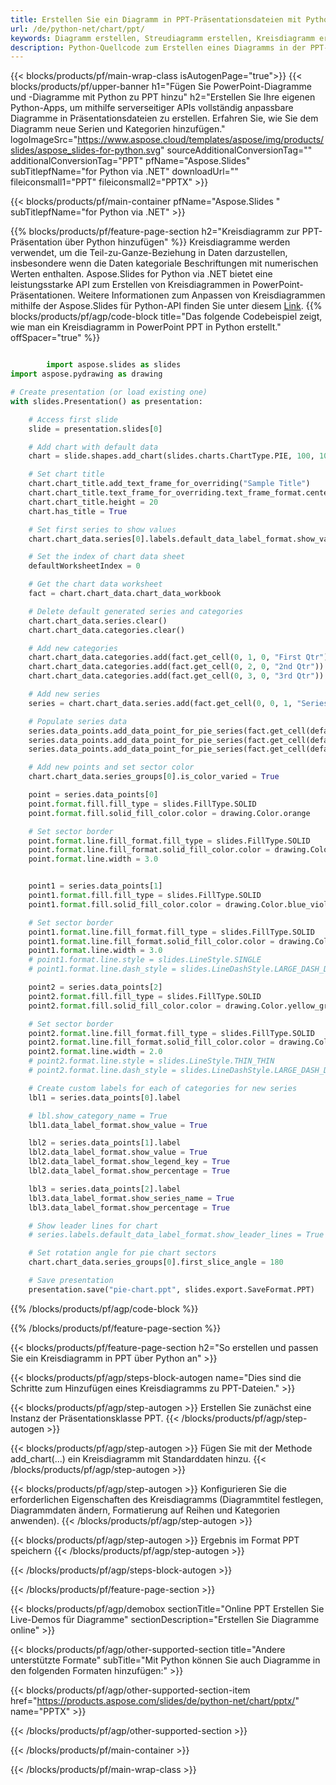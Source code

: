 ```yaml
---
title: Erstellen Sie ein Diagramm in PPT-Präsentationsdateien mit Python
url: /de/python-net/chart/ppt/
keywords: Diagramm erstellen, Streudiagramm erstellen, Kreisdiagramm erstellen, Treemap-Diagramm erstellen, Aktiendiagramm erstellen, Box- und Whisker-Diagramm erstellen, Histogrammdiagramm erstellen, Trichterdiagramm erstellen, Sunburst-Diagramm, Diagramm mit mehreren Kategorien, PowerPoint-Präsentation, Python
description: Python-Quellcode zum Erstellen eines Diagramms in der PPT-Präsentation.
---
```


{{< blocks/products/pf/main-wrap-class isAutogenPage="true">}}
{{< blocks/products/pf/upper-banner h1="Fügen Sie PowerPoint-Diagramme und -Diagramme mit Python zu PPT hinzu" h2="Erstellen Sie Ihre eigenen Python-Apps, um mithilfe serverseitiger APIs vollständig anpassbare Diagramme in Präsentationsdateien zu erstellen. Erfahren Sie, wie Sie dem Diagramm neue Serien und Kategorien hinzufügen." logoImageSrc="https://www.aspose.cloud/templates/aspose/img/products/slides/aspose_slides-for-python.svg" sourceAdditionalConversionTag="" additionalConversionTag="PPT" pfName="Aspose.Slides" subTitlepfName="for Python via .NET" downloadUrl="" fileiconsmall1="PPT" fileiconsmall2="PPTX" >}}

{{< blocks/products/pf/main-container pfName="Aspose.Slides " subTitlepfName="for Python via .NET" >}}

{{% blocks/products/pf/feature-page-section  h2="Kreisdiagramm zur PPT-Präsentation über Python hinzufügen" %}}
Kreisdiagramme werden verwendet, um die Teil-zu-Ganze-Beziehung in Daten darzustellen, insbesondere wenn die Daten kategoriale Beschriftungen mit numerischen Werten enthalten. Aspose.Slides for Python via .NET bietet eine leistungsstarke API zum Erstellen von Kreisdiagrammen in PowerPoint-Präsentationen. Weitere Informationen zum Anpassen von Kreisdiagrammen mithilfe der Aspose.Slides für Python-API finden Sie unter diesem [Link](https://docs.aspose.com/slides/python-net/pie-chart/).
{{% blocks/products/pf/agp/code-block title="Das folgende Codebeispiel zeigt, wie man ein Kreisdiagramm in PowerPoint PPT in Python erstellt." offSpacer="true" %}}

```py

        import aspose.slides as slides
import aspose.pydrawing as drawing

# Create presentation (or load existing one) 
with slides.Presentation() as presentation:

    # Access first slide
    slide = presentation.slides[0]

    # Add chart with default data
    chart = slide.shapes.add_chart(slides.charts.ChartType.PIE, 100, 100, 400, 400)

    # Set chart title
    chart.chart_title.add_text_frame_for_overriding("Sample Title")
    chart.chart_title.text_frame_for_overriding.text_frame_format.center_text = slides.NullableBool(True)
    chart.chart_title.height = 20
    chart.has_title = True

    # Set first series to show values
    chart.chart_data.series[0].labels.default_data_label_format.show_value = True

    # Set the index of chart data sheet
    defaultWorksheetIndex = 0

    # Get the chart data worksheet
    fact = chart.chart_data.chart_data_workbook

    # Delete default generated series and categories
    chart.chart_data.series.clear()
    chart.chart_data.categories.clear()

    # Add new categories
    chart.chart_data.categories.add(fact.get_cell(0, 1, 0, "First Qtr"))
    chart.chart_data.categories.add(fact.get_cell(0, 2, 0, "2nd Qtr"))
    chart.chart_data.categories.add(fact.get_cell(0, 3, 0, "3rd Qtr"))

    # Add new series
    series = chart.chart_data.series.add(fact.get_cell(0, 0, 1, "Series 1"), chart.type)

    # Populate series data
    series.data_points.add_data_point_for_pie_series(fact.get_cell(defaultWorksheetIndex, 1, 1, 20))
    series.data_points.add_data_point_for_pie_series(fact.get_cell(defaultWorksheetIndex, 2, 1, 50))
    series.data_points.add_data_point_for_pie_series(fact.get_cell(defaultWorksheetIndex, 3, 1, 30))

    # Add new points and set sector color
    chart.chart_data.series_groups[0].is_color_varied = True

    point = series.data_points[0]
    point.format.fill.fill_type = slides.FillType.SOLID
    point.format.fill.solid_fill_color.color = drawing.Color.orange

    # Set sector border
    point.format.line.fill_format.fill_type = slides.FillType.SOLID
    point.format.line.fill_format.solid_fill_color.color = drawing.Color.gray
    point.format.line.width = 3.0


    point1 = series.data_points[1]
    point1.format.fill.fill_type = slides.FillType.SOLID
    point1.format.fill.solid_fill_color.color = drawing.Color.blue_violet

    # Set sector border
    point1.format.line.fill_format.fill_type = slides.FillType.SOLID
    point1.format.line.fill_format.solid_fill_color.color = drawing.Color.blue
    point1.format.line.width = 3.0
    # point1.format.line.style = slides.LineStyle.SINGLE
    # point1.format.line.dash_style = slides.LineDashStyle.LARGE_DASH_DOT

    point2 = series.data_points[2]
    point2.format.fill.fill_type = slides.FillType.SOLID
    point2.format.fill.solid_fill_color.color = drawing.Color.yellow_green

    # Set sector border
    point2.format.line.fill_format.fill_type = slides.FillType.SOLID
    point2.format.line.fill_format.solid_fill_color.color = drawing.Color.red
    point2.format.line.width = 2.0
    # point2.format.line.style = slides.LineStyle.THIN_THIN
    # point2.format.line.dash_style = slides.LineDashStyle.LARGE_DASH_DOT_DOT

    # Create custom labels for each of categories for new series
    lbl1 = series.data_points[0].label

    # lbl.show_category_name = True
    lbl1.data_label_format.show_value = True

    lbl2 = series.data_points[1].label
    lbl2.data_label_format.show_value = True
    lbl2.data_label_format.show_legend_key = True
    lbl2.data_label_format.show_percentage = True

    lbl3 = series.data_points[2].label
    lbl3.data_label_format.show_series_name = True
    lbl3.data_label_format.show_percentage = True

    # Show leader lines for chart
    # series.labels.default_data_label_format.show_leader_lines = True

    # Set rotation angle for pie chart sectors
    chart.chart_data.series_groups[0].first_slice_angle = 180

    # Save presentation
    presentation.save("pie-chart.ppt", slides.export.SaveFormat.PPT)

```

{{% /blocks/products/pf/agp/code-block %}}

{{% /blocks/products/pf/feature-page-section %}}

{{< blocks/products/pf/feature-page-section  h2="So erstellen und passen Sie ein Kreisdiagramm in PPT über Python an" >}}

{{< blocks/products/pf/agp/steps-block-autogen name="Dies sind die Schritte zum Hinzufügen eines Kreisdiagramms zu PPT-Dateien." >}}

{{< blocks/products/pf/agp/step-autogen >}}
Erstellen Sie zunächst eine Instanz der Präsentationsklasse PPT.
{{< /blocks/products/pf/agp/step-autogen >}}

{{< blocks/products/pf/agp/step-autogen >}}
Fügen Sie mit der Methode add_chart(...) ein Kreisdiagramm mit Standarddaten hinzu.
{{< /blocks/products/pf/agp/step-autogen >}}

{{< blocks/products/pf/agp/step-autogen >}}
Konfigurieren Sie die erforderlichen Eigenschaften des Kreisdiagramms (Diagrammtitel festlegen, Diagrammdaten ändern, Formatierung auf Reihen und Kategorien anwenden).
{{< /blocks/products/pf/agp/step-autogen >}}

{{< blocks/products/pf/agp/step-autogen >}}
Ergebnis im Format PPT speichern
{{< /blocks/products/pf/agp/step-autogen >}}

{{< /blocks/products/pf/agp/steps-block-autogen >}}

{{< /blocks/products/pf/feature-page-section >}}

{{< blocks/products/pf/agp/demobox sectionTitle="Online PPT Erstellen Sie Live-Demos für Diagramme" sectionDescription="Erstellen Sie Diagramme online" >}}

{{< blocks/products/pf/agp/other-supported-section title="Andere unterstützte Formate" subTitle="Mit Python können Sie auch Diagramme in den folgenden Formaten hinzufügen:" >}}

{{< blocks/products/pf/agp/other-supported-section-item href="https://products.aspose.com/slides/de/python-net/chart/pptx/" name="PPTX" >}}


{{< /blocks/products/pf/agp/other-supported-section >}}

{{< /blocks/products/pf/main-container >}}
    
{{< /blocks/products/pf/main-wrap-class >}}